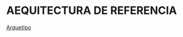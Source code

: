 # AEQUITECTURA DE REFERENCIA

[Arquetipo](https://app.diagrams.net/#G1CloRejN4-2C5hy6CuBPGyDq9dbknf_iu)
